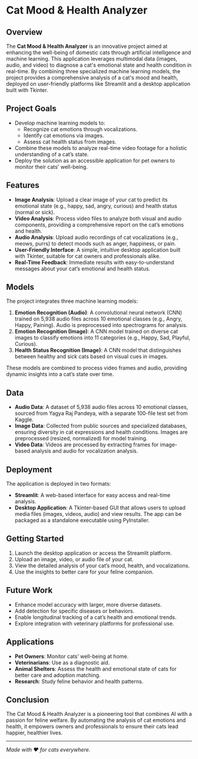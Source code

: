 # Cat Mood & Health Analyzer

## Overview
The **Cat Mood & Health Analyzer** is an innovative project aimed at enhancing the well-being of domestic cats through artificial intelligence and machine learning. This application leverages multimodal data (images, audio, and video) to diagnose a cat's emotional state and health condition in real-time. By combining three specialized machine learning models, the project provides a comprehensive analysis of a cat's mood and health, deployed on user-friendly platforms like Streamlit and a desktop application built with Tkinter.

## Project Goals
- Develop machine learning models to:
  - Recognize cat emotions through vocalizations.
  - Identify cat emotions via images.
  - Assess cat health status from images.
- Combine these models to analyze real-time video footage for a holistic understanding of a cat’s state.
- Deploy the solution as an accessible application for pet owners to monitor their cats' well-being.

## Features
- **Image Analysis**: Upload a clear image of your cat to predict its emotional state (e.g., happy, sad, angry, curious) and health status (normal or sick).
- **Video Analysis**: Process video files to analyze both visual and audio components, providing a comprehensive report on the cat’s emotions and health.
- **Audio Analysis**: Upload audio recordings of cat vocalizations (e.g., meows, purrs) to detect moods such as anger, happiness, or pain.
- **User-Friendly Interface**: A simple, intuitive desktop application built with Tkinter, suitable for cat owners and professionals alike.
- **Real-Time Feedback**: Immediate results with easy-to-understand messages about your cat’s emotional and health status.

## Models
The project integrates three machine learning models:
1. **Emotion Recognition (Audio)**: A convolutional neural network (CNN) trained on 5,938 audio files across 10 emotional classes (e.g., Angry, Happy, Paining). Audio is preprocessed into spectrograms for analysis.
2. **Emotion Recognition (Image)**: A CNN model trained on diverse cat images to classify emotions into 11 categories (e.g., Happy, Sad, Playful, Curious).
3. **Health Status Recognition (Image)**: A CNN model that distinguishes between healthy and sick cats based on visual cues in images.

These models are combined to process video frames and audio, providing dynamic insights into a cat’s state over time.

## Data
- **Audio Data**: A dataset of 5,938 audio files across 10 emotional classes, sourced from Yagya Raj Pandeya, with a separate 100-file test set from Kaggle.
- **Image Data**: Collected from public sources and specialized databases, ensuring diversity in cat expressions and health conditions. Images are preprocessed (resized, normalized) for model training.
- **Video Data**: Videos are processed by extracting frames for image-based analysis and audio for vocalization analysis.

## Deployment
The application is deployed in two formats:
- **Streamlit**: A web-based interface for easy access and real-time analysis.
- **Desktop Application**: A Tkinter-based GUI that allows users to upload media files (images, videos, audio) and view results. The app can be packaged as a standalone executable using PyInstaller.

## Getting Started
1. Launch the desktop application or access the Streamlit platform.
2. Upload an image, video, or audio file of your cat.
3. View the detailed analysis of your cat’s mood, health, and vocalizations.
4. Use the insights to better care for your feline companion.

## Future Work
- Enhance model accuracy with larger, more diverse datasets.
- Add detection for specific diseases or behaviors.
- Enable longitudinal tracking of a cat’s health and emotional trends.
- Explore integration with veterinary platforms for professional use.

## Applications
- **Pet Owners**: Monitor cats’ well-being at home.
- **Veterinarians**: Use as a diagnostic aid.
- **Animal Shelters**: Assess the health and emotional state of cats for better care and adoption matching.
- **Research**: Study feline behavior and health patterns.

## Conclusion
The Cat Mood & Health Analyzer is a pioneering tool that combines AI with a passion for feline welfare. By automating the analysis of cat emotions and health, it empowers owners and professionals to ensure their cats lead happier, healthier lives.

---

*Made with ❤️ for cats everywhere.*
